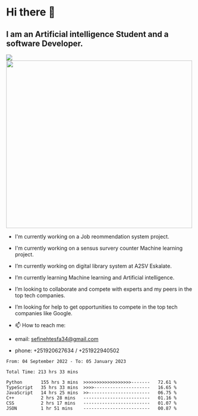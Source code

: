 # Hi there 👋
## I am an Artificial intelligence Student and a software Developer.
<img src = "https://github-readme-stats.vercel.app/api?username=sefinehtesfa34&&show_icons=true&title_color=ffffff&icon_color=bb2acf&text_color=daf7dc&bg_color=151515"/>
<img src="https://wakatime.com/share/@sefinehtesfa34/ae9674e3-b462-4438-9120-52fc3d0ffbbb.png" width ="500" height = "450"/>

- I'm currently working on a Job reommendation system project.
- I'm currently working on a sensus survery counter Machine learning project.
-  I’m currently working on digital library system at A2SV Eskalate.
-  I’m currently learning Machine learning and Artificial intelligence.
-  I’m looking to collaborate and compete with experts and my peers in the top tech companies.
-  I’m looking for help to get opportunities to compete in the top tech companies like Google.

- 📫 How to reach me: 
- email: sefinehtesfa34@gmail.com
- phone: +251920627634 / +251922940502
<!--START_SECTION:waka-->

```text
From: 04 September 2022 - To: 05 January 2023

Total Time: 213 hrs 33 mins

Python       155 hrs 3 mins  >>>>>>>>>>>>>>>>>>-------   72.61 %
TypeScript   35 hrs 33 mins  >>>>---------------------   16.65 %
JavaScript   14 hrs 25 mins  >>-----------------------   06.75 %
C++          2 hrs 28 mins   -------------------------   01.16 %
CSS          2 hrs 17 mins   -------------------------   01.07 %
JSON         1 hr 51 mins    -------------------------   00.87 %
```

<!--END_SECTION:waka-->
